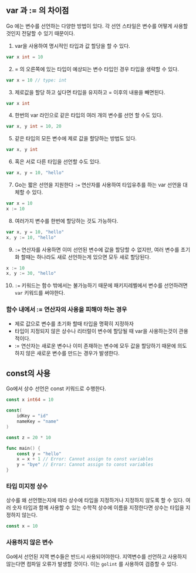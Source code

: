 ## var 과 := 의 차이점
Go 에는 변수를 선언하는 다양한 방법이 있다. 각 선언 스타일은 변수를 어떻게 사용할 것인지 전달할 수 있기 때문이다.

1. var을 사용하여 명시적인 타입과 값 할당을 할 수 있다.
```go
var x int = 10
```

2. = 의 오른쪽에 있는 타입이 예상되는 변수 타입인 경우 타입을 생략할 수 있다.
```go
var x = 10 // type: int
```

3. 제로값을 할당 하고 싶다면 타입을 유지하고 = 이후의 내용을 빼면된다.
```go
var x int
```

4. 한번의 var 라인으로 같은 타입의 여러 개의 변수를 선언 할 수도 있다.
```go
var x, y int = 10, 20
```

5. 같은 타입의 모든 변수에 제로 값을 할당하는 방법도 있다.
```go
var x, y int
```

6. 혹은 서로 다른 타입을 선언할 수도 있다.
```go
var x, y = 10, "hello"
```

7. Go는 짧은 선언을 지원한다 `:=` 연산자를 사용하여 타입유추를 하는 var 선언을 대체할 수 있다.
```go
var x = 10
x := 10
```

8. 여러가지 변수를 한번에 할당하는 것도 가능하다.
```go
var x, y = 10, "hello"
x, y := 10, "hello"
```

9. `:=` 연산자를 사용하면 이미 선언된 변수에 값을 할당할 수 없지만, 여러 변수를 초기화 할때는 하나라도 새로 선언하는게 있으면 모두 새로 할당된다.
```go
x := 10
x, y := 30, "hello"
```

10. `:=` 키워드는 함수 밖에서는 불가능하기 때문에 패키지레벨에서 변수를 선언하려면 `var` 키워드를 써야한다.

### 함수 내에서 := 연산자의 사용을 피해야 하는 경우
- 제로 값으로 변수를 초기화 할때 타입을 명확히 지정하자
- 타입이 지정되지 않은 상수나 리터럴이 변수에 할당될 때 var을 사용하는것이 관용적이다.
- := 연산자는 새로운 변수나 이미 존재하는 변수에 모두 값을 할당하기 때문에 의도하지 않은 새로운 변수를 만드는 경우가 발생한다. 

## const의 사용
Go에서 상수 선언은 const 키워드로 수행한다.
```go
const x int64 = 10

const(
    idKey = "id"
    nameKey = "name"
)

const z = 20 * 10

func main() {
    const y = "hello"
    x = x + 1 // Error: Cannot assign to const variables
    y = "bye" // Error: Cannot assign to const variables
}
```

### 타입 미지정 상수
상수를 왜 선언했는지에 따라 상수에 타입을 지정하거나 지정하지 않도록 할 수 있다.
여러 숫자 타입과 함께 사용할 수 있는 수학적 상수에 이름을 지정한다면 상수는 타입을 지정하지 않는다.
```go
const x = 10
```

### 사용하지 않은 변수
Go에서 선언된 지역 변수들은 반드시 사용되어야한다. 지역변수를 선언하고 사용하지 않는다면 컴파일 오류가 발생할 것이다.
이는 `golint` 를 사용하여 검증할 수 있다.
